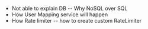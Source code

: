 - Not able to explain DB -- Why NoSQL over SQL
- How User Mapping service will happen
- How Rate limiter -- how to create custom RateLimiter